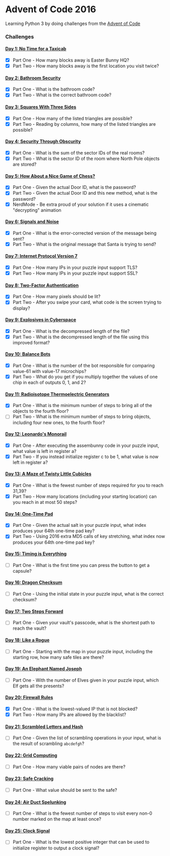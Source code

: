 # Advent of Code 2016

Learning Python 3 by doing challenges from the [Advent of Code](http://adventofcode.com/2016) 

### Challenges
#### [Day 1: No Time for a Taxicab](src/day_01)
- [x] Part One - How many blocks away is Easter Bunny HQ?
- [x] Part Two - How many blocks away is the first location you visit twice?

#### [Day 2: Bathroom Security](src/day_02)
- [x] Part One - What is the bathroom code?
- [x] Part Two - What is the correct bathroom code?

#### [Day 3: Squares With Three Sides](src/day_03)
- [x] Part One - How many of the listed triangles are possible?
- [x] Part Two - Reading by columns, how many of the listed triangles are possible?

#### [Day 4: Security Through Obscurity](src/day_04)
- [x] Part One - What is the sum of the sector IDs of the real rooms?
- [x] Part Two - What is the sector ID of the room where North Pole objects are stored?

#### [Day 5: How About a Nice Game of Chess?](src/day_05)
- [x] Part One - Given the actual Door ID, what is the password?
- [x] Part Two - Given the actual Door ID and this new method, what is the password?
- [x] NerdMode - Be extra proud of your solution if it uses a cinematic "decrypting" animation

#### [Day 6: Signals and Noise](src/day_06)
- [x] Part One - What is the error-corrected version of the message being sent?
- [x] Part Two - What is the original message that Santa is trying to send?

#### [Day 7: Internet Protocol Version 7](src/day_07)
- [x] Part One - How many IPs in your puzzle input support TLS?
- [x] Part Two - How many IPs in your puzzle input support SSL?

#### [Day 8: Two-Factor Authentication](src/day_08)
- [x] Part One - How many pixels should be lit?
- [x] Part Two - After you swipe your card, what code is the screen trying to display?

#### [Day 9: Explosives in Cyberspace](src/day_09)
- [x] Part One - What is the decompressed length of the file?
- [x] Part Two - What is the decompressed length of the file using this improved format?

#### [Day 10: Balance Bots](src/day_10)
- [x] Part One - What is the number of the bot responsible for comparing value-61 with value-17 microchips?
- [x] Part Two - What do you get if you multiply together the values of one chip in each of outputs 0, 1, and 2?

#### [Day 11: Radioisotope Thermoelectric Generators](src/day_11)
- [x] Part One - What is the minimum number of steps to bring all of the objects to the fourth floor?
- [ ] Part Two - What is the minimum number of steps to bring objects, including four new ones, to the fourth floor?

#### [Day 12: Leonardo's Monorail](src/day_12)
- [x] Part One - After executing the assembunny code in your puzzle input, what value is left in register a?
- [x] Part Two - If you instead initialize register c to be 1, what value is now left in register a?

#### [Day 13: A Maze of Twisty Little Cubicles](src/day_13)
- [x] Part One - What is the fewest number of steps required for you to reach 31,39?
- [x] Part Two - How many locations (including your starting location) can you reach in at most 50 steps?

#### [Day 14: One-Time Pad](src/day_14)
- [x] Part One - Given the actual salt in your puzzle input, what index produces your 64th one-time pad key?
- [x] Part Two - Using 2016 extra MD5 calls of key stretching, what index now produces your 64th one-time pad key?

#### [Day 15: Timing is Everything](src/day_15)
- [ ] Part One - What is the first time you can press the button to get a capsule?

#### [Day 16: Dragon Checksum](src/day_16)
- [ ] Part One - Using the initial state in your puzzle input, what is the correct checksum?

#### [Day 17: Two Steps Forward](src/day_17)
- [ ] Part One - Given your vault's passcode, what is the shortest path to reach the vault?

#### [Day 18: Like a Rogue](src/day_18)
- [ ] Part One - Starting with the map in your puzzle input, including the starting row, how many safe tiles are there?

#### [Day 19: An Elephant Named Joseph](src/day_19)
- [ ] Part One - With the number of Elves given in your puzzle input, which Elf gets all the presents?

#### [Day 20: Firewall Rules](src/day_20)
- [x] Part One - What is the lowest-valued IP that is not blocked?
- [x] Part Two - How many IPs are allowed by the blacklist?

#### [Day 21: Scrambled Letters and Hash](src/day_21)
- [ ] Part One - Given the list of scrambling operations in your input, what is the result of scrambling `abcdefgh`?

#### [Day 22: Grid Computing](src/day_22)
- [ ] Part One - How many viable pairs of nodes are there?

#### [Day 23: Safe Cracking](src/day_23)
- [ ] Part One - What value should be sent to the safe?

#### [Day 24: Air Duct Spelunking](src/day_24)
- [ ] Part One - What is the fewest number of steps to visit every non-0 number marked on the map at least once?

#### [Day 25: Clock Signal](src/day_25)
- [ ] Part One - What is the lowest positive integer that can be used to initialize register to output a clock signal?
